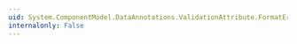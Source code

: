 ```yaml
---
uid: System.ComponentModel.DataAnnotations.ValidationAttribute.FormatErrorMessage(System.String)
internalonly: False
---
```

